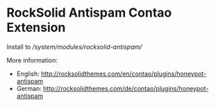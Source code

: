 # RockSolid Antispam Contao Extension

Install to */system/modules/rocksolid-antispam/*

More information: 

* English: http://rocksolidthemes.com/en/contao/plugins/honeypot-antispam
* German: http://rocksolidthemes.com/de/contao/plugins/honeypot-antispam
